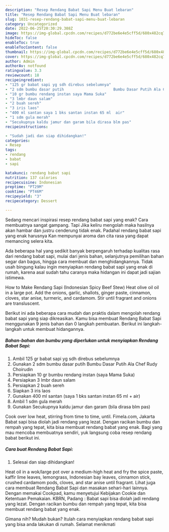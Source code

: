 ```yaml
---
description: "Resep Rendang Babat Sapi Menu Buat lebaran"
title: "Resep Rendang Babat Sapi Menu Buat lebaran"
slug: 1031-resep-rendang-babat-sapi-menu-buat-lebaran
category: Uncategorized
date: 2022-06-25T20:30:29.308Z
image: https://img-global.cpcdn.com/recipes/d772be6e4e5cff5d/680x482cq70/rendang-babat-sapi-foto-resep-utama.jpg
hideToc: false
enableToc: true
enableTocContent: false
thumbnail: https://img-global.cpcdn.com/recipes/d772be6e4e5cff5d/680x482cq70/rendang-babat-sapi-foto-resep-utama.jpg
cover: https://img-global.cpcdn.com/recipes/d772be6e4e5cff5d/680x482cq70/rendang-babat-sapi-foto-resep-utama.jpg
author: Admin
authorAv: notfound
ratingvalue: 3.3
reviewcount: 18
recipeingredient:
- "125 gr babat sapi yg sdh direbus sebelumnya"
- "2 sdm bumbu dasar putih                      Bumbu Dasar Putih Ala Chef Rudy Choirudin"
- "10 gr bumbu rendang instan saya Mama Suka"
- "3 lmbr daun salam"
- "2 buah sereh"
- "3 iris laos"
- "400 ml santan saya 1 bks santan instan 65 ml  air"
- "1 sdm gula merah"
- "Secukupnya kaldu jamur dan garam bila dirasa blm pas"
recipeinstructions:

- "Sudah jadi dan siap dihidangkan!"
categories:
- Resep
tags:
- rendang
- babat
- sapi

katakunci: rendang babat sapi 
nutrition: 137 calories
recipecuisine: Indonesian
preptime: "PT29M"
cooktime: "PT46M"
recipeyield: "3"
recipecategory: Dessert

---
```



Sedang mencari inspirasi resep rendang babat sapi yang enak? Cara membuatnya sangat gampang. Tapi Jika keliru mengolah maka hasilnya akan hambar dan justru cenderung tidak enak. Padahal rendang babat sapi yang enak harusnya Kan mempunyai aroma dan cita rasa yang dapat memancing selera kita.


Ada beberapa hal yang sedikit banyak berpengaruh terhadap kualitas rasa dari rendang babat sapi, mulai dari jenis bahan, selanjutnya pemilihan bahan segar dan bagus, hingga cara membuat dan menghidangkannya. Tidak usah bingung kalau ingin menyiapkan rendang babat sapi yang enak di rumah, karena asal sudah tahu caranya maka hidangan ini dapat jadi sajian istimewa.

How to Make Rendang Sapi (Indonesian Spicy Beef Stew) Heat olive oil oil in a large pot. Add the onions, garlic, shallots, ginger paste, cinnamon, cloves, star anise, turmeric, and cardamom. Stir until fragrant and onions are transluscent.


Berikut ini ada beberapa cara mudah dan praktis dalam mengolah rendang babat sapi yang siap dikreasikan. Kamu bisa membuat Rendang Babat Sapi menggunakan 9 jenis bahan dan 0 langkah pembuatan. Berikut ini langkah-langkah untuk membuat hidangannya.

<!--inarticleads1-->

##### Bahan-bahan dan bumbu yang diperlukan untuk menyiapkan Rendang Babat Sapi:

1. Ambil 125 gr babat sapi yg sdh direbus sebelumnya
1. Gunakan 2 sdm bumbu dasar putih                      Bumbu Dasar Putih Ala Chef Rudy Choirudin
1. Persiapkan 10 gr bumbu rendang instan (saya Mama Suka)
1. Persiapkan 3 lmbr daun salam
1. Persiapkan 2 buah sereh
1. Siapkan 3 iris laos
1. Gunakan 400 ml santan (saya 1 bks santan instan 65 ml + air)
1. Ambil 1 sdm gula merah
1. Gunakan Secukupnya kaldu jamur dan garam (bila dirasa blm pas)


Cook over low heat, stirring from time to time, until. Fimela.com, Jakarta Babat sapi bisa diolah jadi rendang yang lezat. Dengan racikan bumbu dan rempah yang tepat, kita bisa membuat rendang babat yang enak. Bagi yang mau mencoba membuatnya sendiri, yuk langsung coba resep rendang babat berikut ini. 

<!--inarticleads2-->

##### Cara buat Rendang Babat Sapi:


1. Selesai dan siap dihidangkan!

Heat oil in a wok/large pot over a medium-high heat and fry the spice paste, kaffir lime leaves, lemongrass, Indonesian bay leaves, cinnamon stick, crushed cardamom pods, cloves, and star anise until fragrant. Lihat juga cara membuat Rendang Babat Sapi dan masakan sehari-hari lainnya. Dengan memakai Cookpad, kamu menyetujui Kebijakan Cookie dan Ketentuan Pemakaian. KBRN, Padang : Babat sapi bisa diolah jadi rendang yang lezat. Dengan racikan bumbu dan rempah yang tepat, kita bisa membuat rendang babat yang enak. 

Gimana nih? Mudah bukan? Itulah cara menyiapkan rendang babat sapi yang bisa anda lakukan di rumah. Selamat menikmati
